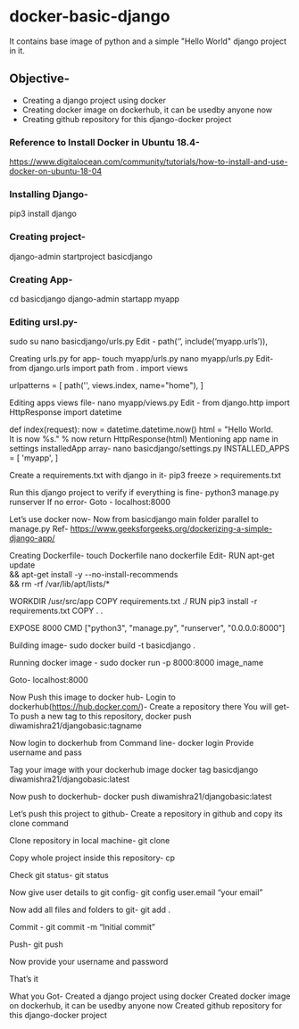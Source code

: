 # docker-basic-django
It contains base image of python and a simple "Hello World" django project in it.

## Objective-
* Creating a django project using docker
* Creating docker image on dockerhub, it can be usedby anyone now
* Creating github repository for this django-docker project

### Reference to Install Docker in Ubuntu 18.4-
https://www.digitalocean.com/community/tutorials/how-to-install-and-use-docker-on-ubuntu-18-04

### Installing Django-
pip3 install django
### Creating project-
django-admin startproject basicdjango
### Creating App-
cd basicdjango
django-admin startapp myapp

### Editing ursl.py-
sudo su
nano basicdjango/urls.py
Edit - path(‘’, include(‘myapp.urls’)),

Creating urls.py for app-
touch myapp/urls.py
nano myapp/urls.py
Edit-
from django.urls import path
from . import views
 
 
urlpatterns = [
    path('', views.index, name="home"),
]


Editing apps views file-
nano myapp/views.py
Edit - 
from django.http import HttpResponse
import datetime

def index(request):
    now = datetime.datetime.now()
    html = "<html><body>Hello World. <br> It is now %s.</body></html>" % now
    return HttpResponse(html)
Mentioning app name in settings installedApp array-
nano basicdjango/settings.py
INSTALLED_APPS = [
    'myapp',
]

Create a requirements.txt with django in it-
pip3 freeze > requirements.txt

Run this django project to verify if everything is fine-
python3 manage.py runserver
If no error-
Goto - localhost:8000


Let’s use docker now-
Now from basicdjango main folder parallel to manage.py
Ref- https://www.geeksforgeeks.org/dockerizing-a-simple-django-app/

Creating Dockerfile-
touch Dockerfile
nano dockerfile
Edit-
RUN apt-get update \
    && apt-get install -y --no-install-recommends \
    && rm -rf /var/lib/apt/lists/*

WORKDIR /usr/src/app
COPY requirements.txt ./
RUN pip3 install -r requirements.txt
COPY . .

EXPOSE 8000
CMD ["python3", "manage.py", "runserver", "0.0.0.0:8000"]



Building image- 
sudo docker build -t basicdjango .

Running docker image -
sudo docker run -p 8000:8000 image_name

Goto- localhost:8000


Now Push this image to docker hub-
Login to dockerhub(https://hub.docker.com/)-
Create a repository there
You will get-
To push a new tag to this repository,
docker push diwamishra21/djangobasic:tagname

Now login to dockerhub from Command line- 
docker login
Provide username and pass

Tag your image with your dockerhub image
docker tag basicdjango diwamishra21/djangobasic:latest

Now push to dockerhub-
docker push diwamishra21/djangobasic:latest


Let’s push this project to github-
Create a repository in github and copy its clone command

Clone repository in local machine-
git clone <ur>

Copy whole project inside this repository-
cp <django-project> <github folder>

Check git status-
git status

Now give user details to git config-
git config user.email “your email”

Now add all files and folders to git-
git add .

Commit -
git commit -m “Initial commit”

Push-
git push

Now provide your username and password

That’s it

What you Got-
Created a django project using docker
Created docker image on dockerhub, it can be usedby anyone now
Created github repository for this django-docker project
